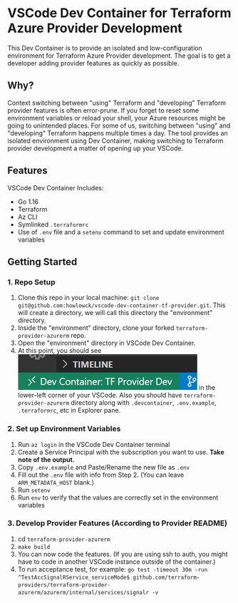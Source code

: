 # VSCode Dev Container for Terraform Azure Provider Development

This Dev Container is to provide an isolated and low-configuration environment for Terraform Azure Provider development. The goal is to get a developer adding provider features as quickly as possible.

## Why?

Context switching between "using" Terraform and "developing" Terraform provider features is often error-prune. If you forget to reset some environment variables or reload your shell, your Azure resources might be going to unintended places. For some of us, switching between "using" and "developing" Terraform happens multiple times a day. The tool provides an isolated environment using Dev Container, making switching to Terraform provider development a matter of opening up your VSCode.

## Features

VSCode Dev Container Includes:

* Go 1.16
* Terraform
* Az CLI
* Symlinked `.terraformrc`
* Use of `.env` file and a `setenv` command to set and update environment variables

## Getting Started

### 1. Repo Setup

1. Clone this repo in your local machine: `git clone git@github.com:howlowck/vscode-dev-container-tf-provider.git`. This will create a directory, we will call this directory the "environment" directory.
2. Inside the "environment" directory, clone your forked `terraform-provider-azurerm` repo.
3. Open the "environment" directory in VSCode Dev Container.
4. At this point, you should see ![VSCode Dev Container Screen Capture](./docs/media/dev-container-example.png) in the lower-left corner of your VSCode. Also you should have `terraform-provider-azurerm` directory along with `.devcontainer`, `.env.example`, `.terraformrc`, etc in Explorer pane.

### 2. Set up Environment Variables

1. Run `az login` in the VSCode Dev Container terminal
2. Create a Service Principal with the subscription you want to use. **Take note of the output.**
3. Copy `.env.example` and Paste/Rename the new file as `.env`
4. Fill out the `.env` file with info from Step 2. (You can leave `ARM_METADATA_HOST` blank.)
5. Run `setenv`
6. Run `env` to verify that the values are correctly set in the environment variables

### 3. Develop Provider Features (According to Provider README)

1. cd `terraform-provider-azurerm`
2. `make build`
3. You can now code the features. (If you are using ssh to auth, you might have to code in another VSCode instance outside of the container.)
4. To run acceptance test, for example: `go test -timeout 30m -run ^TestAccSignalRService_serviceMode$ github.com/terraform-providers/terraform-provider-azurerm/azurerm/internal/services/signalr -v`
